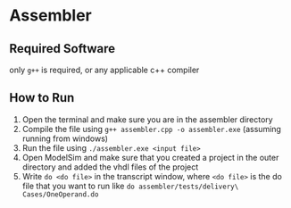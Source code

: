 # Assembler

## Required Software
only `g++` is required, or any applicable c++ compiler

## How to Run
1. Open the terminal and make sure you are in the assembler directory
2. Compile the file using `g++ assembler.cpp -o assembler.exe` (assuming running from windows)
3. Run the file using `./assembler.exe <input file>`
4. Open ModelSim and make sure that you created a project in the outer directory and added the vhdl files of the project
5. Write `do <do file>` in the transcript window, where `<do file>` is the do file that you want to run like  `do assembler/tests/delivery\ Cases/OneOperand.do`